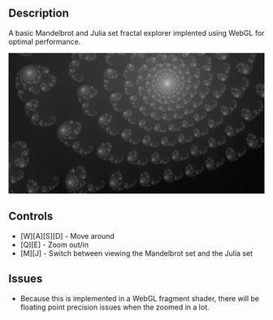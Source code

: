 ## Description

A basic Mandelbrot and Julia set fractal explorer implented using WebGL for optimal performance.

![Screenshot of fractal explorer](https://github.com/hpnrep6/MandelbrotFractalExplorer/blob/master/screenshot.png)

## Controls

- [W][A][S][D] - Move around
- [Q][E] - Zoom out/in
- [M][J] - Switch between viewing the Mandelbrot set and the Julia set

## Issues

- Because this is implemented in a WebGL fragment shader, there will be floating point precision issues when the zoomed in a lot.
